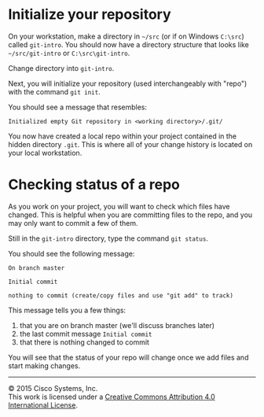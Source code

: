 # Initialize your repository

On your workstation, make a directory in `~/src` (or if on Windows `C:\src`) called `git-intro`.  You should now have a directory structure that looks like `~/src/git-intro` or `C:\src\git-intro`.  

Change directory into `git-intro`.  

Next, you will initialize your repository (used interchangeably with "repo") with the command `git init`.

You should see a message that resembles:

`Initialized empty Git repository in <working directory>/.git/`

You now have created a local repo within your project contained in the hidden directory `.git`.  This is where all of your change history is located on your local workstation.  

# Checking status of a repo

As you work on your project, you will want to check which files have changed.  This is helpful when you are committing files to the repo, and you may only want to commit a few of them.

Still in the `git-intro` directory, type the command `git status`.

You should see the following message:

```
On branch master

Initial commit

nothing to commit (create/copy files and use "git add" to track)
```

This message tells you a few things:

1) that you are on branch master (we'll discuss branches later)
1) the last commit message `Initial commit`
1) that there is nothing changed to commit

You will see that the status of your repo will change once we add files and start making changes.

<hr>
&copy; 2015 Cisco Systems, Inc.<br>
This work is licensed under a <a rel="license" href="http://creativecommons.org/licenses/by/4.0/">Creative Commons Attribution 4.0 International License</a>.
